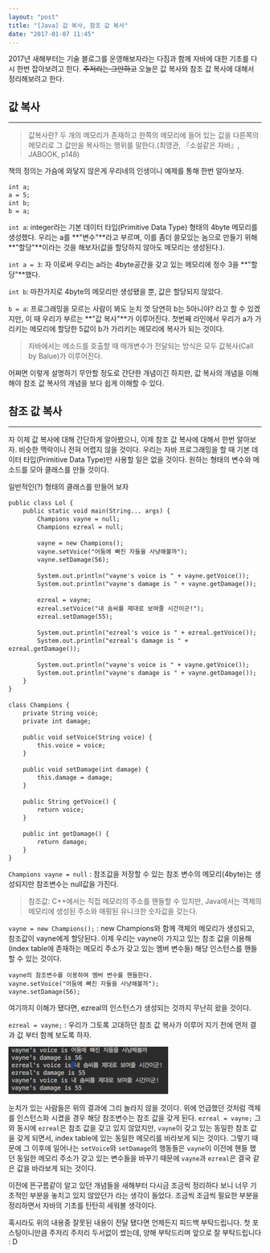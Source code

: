 ```yaml
---
layout: "post"
title: "[Java] 값 복사, 참조 값 복사"
date: "2017-01-07 11:45"
---
```


2017년 새해부터는 기술 블로그를 운영해보자라는 다짐과 함께 자바에 대한 기초를 다시 한번 잡아보려고 한다. ~~주저리는 그만하고~~ 오늘은 값 복사와 참조 값 복사에 대해서 정리해보려고 한다.

## 값 복사
***
> 값복사란? 두 개의 메모리가 존재하고 한쪽의 메모리에 들어 있는 값을 다른쪽의 메모리로 그 값만을 복사하는 행위를 말한다.(최영관, 『소설같은 자바』, JABOOK, p148)

책의 정의는 가슴에 와닿지 않은게 우리네의 인생이니 예제를 통해 한번 알아보자.

```
int a;
a = 5;
int b;
b = a;
```

`int a`: integer라는 기본 데이터 타입(Primitive Data Type) 형태의 4byte 메모리를 생성했다. 우리는 a를 **"변수"**라고 부르며, 이를 좀더 쓸모있는 놈으로 만들기 위해 **"할당"**이라는 것을 해보자(값을 할당하지 않아도 메모리는 생성된다.).

`int a = 3`: 자 이로써 우리는 a라는 4byte공간을 갖고 있는 메모리에 정수 3을 **"할당"**했다.

`int b`: 마찬가지로 4byte의 메모리만 생성됐을 뿐, 값은 할당되지 않았다.

`b = a`: 프로그래밍을 모르는 사람이 봐도 눈치 껏 당연히 b는 5아니야? 라고 할 수 있겠지만, 이 때 우리가 부르는 **"값 복사"**가 이루어진다. 첫번째 라인에서 우리가 a가 가리키는 메모리에 할당한 5값이 b가 가리키는 메모리에 복사가 되는 것이다.

> 자바에서는 메소드를 호출할 때 매개변수가 전달되는 방식은 모두 값복사(Call by Balue)가 이루어진다.

어쩌면 이렇게 설명하기 무안할 정도로 간단한 개념이긴 하지만, 값 복사의 개념을 이해해야 참조 값 복사의 개념을 보다 쉽게 이해할 수 있다.

## 참조 값 복사
***
자 이제 값 복사에 대해 간단하게 알아봤으니, 이제 참조 값 복사에 대해서 한번 알아보자. 비슷한 맥락이니 전혀 어렵지 않을 것이다. 우리는 자바 프로그래밍을 할 때 기본 데이터 타입(Primitive Data Type)만 사용할 일은 없을 것이다. 원하는 형태의 변수와 메소드를 모아 클래스를 만들 것이다.

일반적인(?) 형태의 클래스를 만들어 보자

```
public class Lol {
    public static void main(String... args) {
        Champions vayne = null;
        Champions ezreal = null;

        vayne = new Champions();
        vayne.setVoice("어둠에 빠진 자들을 사냥해볼까");
        vayne.setDamage(56);

        System.out.println("vayne's voice is " + vayne.getVoice());
        System.out.println("vayne's damage is " + vayne.getDamage());

        ezreal = vayne;
        ezreal.setVoice("내 솜씨를 제대로 보여줄 시간이군!");
        ezreal.setDamage(55);

        System.out.println("ezreal's voice is " + ezreal.getVoice());
        System.out.println("ezreal's damage is " + ezreal.getDamage());

        System.out.println("vayne's voice is " + vayne.getVoice());
        System.out.println("vayne's damage is " + vayne.getDamage());
    }
}

class Champions {
    private String voice;
    private int damage;

    public void setVoice(String voice) {
        this.voice = voice;
    }

    public void setDamage(int damage) {
        this.damage = damage;
    }

    public String getVoice() {
        return voice;
    }

    public int getDamage() {
        return damage;
    }
}
```

`Champions vayne = null` : 참조값을 저장할 수 있는 참조 변수의 메모리(4byte)는 생성되지만 참조변수는 null값을 가진다.

> 참조값: C++에서는 직접 메모리의 주소를 핸들할 수 있지만, Java에서는 객체의 메모리에 생성된 주소와 매핑된 유니크한 숫자값을 갖는다.

`vayne = new Champions();` : new Champions와 함께 객체의 메모리가 생성되고, 참조값이 vayne에게 할당된다. 이제 우리는 vayne이 가지고 있는 참조 값을 이용해(index table에 존재하는 메모리 주소가 갖고 있는 멤버 변수들) 해당 인스턴스를 핸들할 수 있는 것이다.

```
vayne의 참조변수를 이용하여 멤버 변수를 핸들한다.
vayne.setVoice("어둠에 빠진 자들을 사냥해볼까");
vayne.setDamage(56);
```

여기까지 이해가 됐다면, ezreal의 인스턴스가 생성되는 것까지 무난히 왔을 것이다.

`ezreal = vayne;` : 우리가 그토록 고대하던 참조 값 복사가 이루어 지기 전에 먼저 결과 값 부터 함께 보도록 하자.

![example](../images/example1.png)

눈치가 있는 사람들은 위의 결과에 그리 놀라지 않을 것이다.
위에 언급했던 것처럼 객체를 인스턴스화 시켰을 경우 해당 참조변수는 참조 값을 갖게 된다.
`ezreal = vayne;` 그와 동시에 `ezreal`은 참조 값을 갖고 있지 않았지만, `vayne`이 갖고 있는 동일한 참조 값을 갖게 되면서, index table에 있는 동일한 메모리를 바라보게 되는 것이다. 그렇기 때문에 그 이후에 일어나는 `setVoice`와 `setDamage`의 행동들은 `vayne`이 이전에 핸들 했던 동일한 메모리 주소가 갖고 있는 변수들을 바꾸기 때문에 `vayne`과 `ezreal`은 결국 같은 값을 바라보게 되는 것이다.

이전에 뜬구름같이 알고 있던 개념들을 새해부터 다시금 조금씩 정리하다 보니 너무 기초적인 부분을 놓치고 있지 않았던가 라는 생각이 들었다. 조금씩 조금씩 필요한 부분을 정리하면서 자바의 기초를 탄탄히 세워볼 생각이다.

혹시라도 위의 내용중 잘못된 내용이 전달 됐다면 언제든지 피드백 부탁드립니다. 첫 포스팅이니만큼 주저리 주저리 두서없이 썼는데, 양해 부탁드리며 앞으로 잘 부탁드립니다 : D
